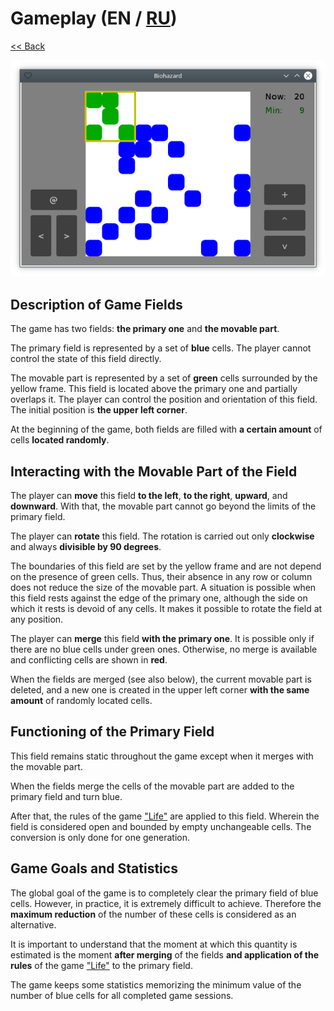 # Gameplay (EN / [RU](gameplay_ru.md))

[<< Back](README.md)

![](screenshot.png)

## Description of Game Fields

The game has two fields: **the primary one** and **the movable part**.

The primary field is represented by a set of **blue** cells. The player cannot control the state of this field directly.

The movable part is represented by a set of **green** cells surrounded by the yellow frame. This field is located above the primary one and partially overlaps it. The player can control the position and orientation of this field. The initial position is **the upper left corner**.

At the beginning of the game, both fields are filled with **a certain amount** of cells **located randomly**.

## Interacting with the Movable Part of the Field

The player can **move** this field **to the left**, **to the right**, **upward**, and **downward**. With that, the movable part cannot go beyond the limits of the primary field.

The player can **rotate** this field. The rotation is carried out only **clockwise** and always **divisible by 90 degrees**.

The boundaries of this field are set by the yellow frame and are not depend on the presence of green cells. Thus, their absence in any row or column does not reduce the size of the movable part. A situation is possible when this field rests against the edge of the primary one, although the side on which it rests is devoid of any cells. It makes it possible to rotate the field at any position.

The player can **merge** this field **with the primary one**. It is possible only if there are no blue cells under green ones. Otherwise, no merge is available and conflicting cells are shown in **red**.

When the fields are merged (see also below), the current movable part is deleted, and a new one is created in the upper left corner **with the same amount** of randomly located cells.

## Functioning of the Primary Field

This field remains static throughout the game except when it merges with the movable part.

When the fields merge the cells of the movable part are added to the primary field and turn blue.

After that, the rules of the game ["Life"](https://en.wikipedia.org/wiki/Conway's_Game_of_Life) are applied to this field. Wherein the field is considered open and bounded by empty unchangeable cells. The conversion is only done for one generation.

## Game Goals and Statistics

The global goal of the game is to completely clear the primary field of blue cells. However, in practice, it is extremely difficult to achieve. Therefore the **maximum reduction** of the number of these cells is considered as an alternative.

It is important to understand that the moment at which this quantity is estimated is the moment **after merging** of the fields **and application of the rules** of the game ["Life"](https://en.wikipedia.org/wiki/Conway's_Game_of_Life) to the primary field.

The game keeps some statistics memorizing the minimum value of the number of blue cells for all completed game sessions.

